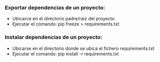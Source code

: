 ### Exportar dependencias de un proyecto:
* Ubicarce en el directorio padre/raiz del proyecto
* Ejecutar el comando:
    pip freeze > requirements.txt

### Instalar dependencias de un proyecto:
* Ubicarse en el directorio donde se ubica el fichero requirements.txt
* Ejecutar el comando:
    pip install -r requirements.txt